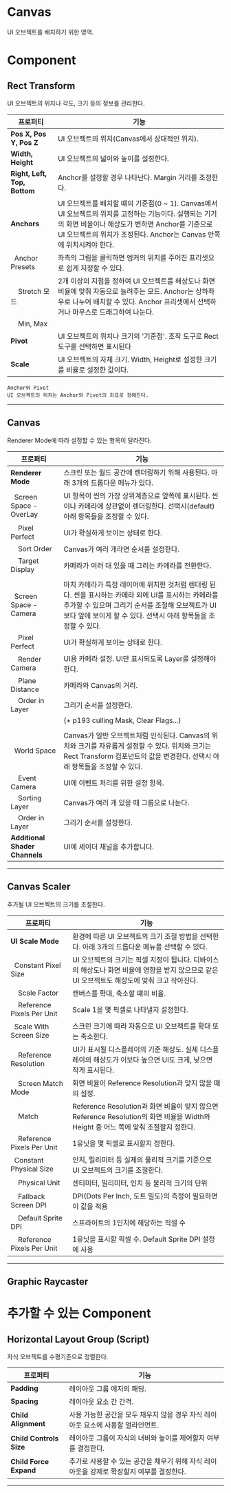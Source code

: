 # Canvas
UI 오브젝트를 배치하기 위한 영역.

# Component

## Rect Transform
UI 오브젝트의 위치나 각도, 크기 등의 정보를 관리한다.

프로퍼티     |기능 
--------------------------------|--
__Pos X, Pos Y, Pos Z__         | UI 오브젝트의 위치(Canvas에서 상대적인 위치).
__Width, Height__ | UI 오브젝트의 넓이와 높이를 설정한다.
__Right, Left, Top, Bottom__    | Anchor를 설정할 경우 나타난다. Margin 거리를 조정한다.
__Anchors__                     | UI 오브젝트를 배치할 떄의 기준점(0 ~ 1). Canvas에서 UI 오브젝트의 위치를 고정하는 기능이다. 실행되는 기기의 화면 비율이나 해상도가 변하면 Anchor를 기준으로 UI 오브젝트의 위치가 조정된다. Anchor는 Canvas 안쪽에 위치시켜야 한다. 
&nbsp;&nbsp;Anchor Presets      | 좌측의 그림을 클릭하면 엥커의 위치를 주어진 프리셋으로 쉽게 지정할 수 있다.
&nbsp;&nbsp;&nbsp;&nbsp;Stretch 모드        | 2개 이상의 지점을 정하여 UI 오브젝트를 해상도나 화면 비율에 맞춰 자동으로 늘려주는 모드. Anchor는 상하좌우로 나누어 배치할 수 있다. Anchor 프리셋에서 선택하거나 마우스로 드래그하여 나눈다.
&nbsp;&nbsp;&nbsp;&nbsp;Min, Max            | 
__Pivot__                       | UI 오브젝트의 위치나 크기의 '기준점'. 조작 도구로 Rect 도구를 선택하면 표시된다
__Scale__                       | UI 오브젝트의 자체 크기. Width, Height로 설정한 크기를 비율로 설정한 값이다.

    Anchor와 Pivot  
    UI 오브젝트의 위치는 Anchor와 Pivot의 좌표로 정해진다.
- - -



## Canvas
Renderer Mode에 따라 설정할 수 있는 항목이 달라진다.

프로퍼티 | 기능
----------------|------------------
__Renderer Mode__| 스크린 또는 월드 공간에 렌더링하기 위해 사용된다. 아래 3개의 드롭다운 메뉴가 있다.
&nbsp;&nbsp;Screen Space - OverLay  | UI 항목이 씬의 가장 상위계층으로 앞쪽에 표시된다. 씬이나 카메라에 상관없이 렌더링한다. 선택시(default) 아래 항목들을 조정할 수 있다.
&nbsp;&nbsp;&nbsp;&nbsp;Pixel Perfect       | UI가 확실하게 보이는 상태로 한다.
&nbsp;&nbsp;&nbsp;&nbsp;Sort Order          |Canvas가 여러 개라면 순서를 설정한다.
&nbsp;&nbsp;&nbsp;&nbsp;Target Display      |카메라가 여러 대 있을 때 그리는 카메라를 전환한다.
||
&nbsp;&nbsp;Screen Space - Camera   | 마치 카메라가 특정 레이어에 위치한 것처럼 렌더링 된다. 씬을 표시하는 카메라 외에 UI를 표시하는 카메라를 추가할 수 있으며 그리기 순서를 조절해 오브젝트가 UI보다 앞에 보이게 할 수 있다. 선택시 아래 항목들을 조정할 수 있다.
&nbsp;&nbsp;&nbsp;&nbsp;Pixel Perfect       |UI가 확실하게 보이는 상태로 한다.
&nbsp;&nbsp;&nbsp;&nbsp;Render Camera       |UI용 카메라 설정. UI만 표시되도록 Layer를 설정해야 한다.
&nbsp;&nbsp;&nbsp;&nbsp;Plane Distance      |카메라와 Canvas의 거리.
&nbsp;&nbsp;&nbsp;&nbsp;Order in Layer      |그리기 순서를 설정한다.
||(+ p193 culling Mask, Clear Flags...)
||
&nbsp;&nbsp;World Space | Canvas가 일반 오브젝트처럼 인식된다. Canvas의 위치와 크기를 자유롭게 설정할 수 있다. 위치와 크기는 Rect Transform 컴포넌트의 값을 변경한다.  선택시 아래 항목들을 조정할 수 있다.
&nbsp;&nbsp;&nbsp;&nbsp;Event Camera        | UI에 이벤트 처리를 위한 설정 항목.
&nbsp;&nbsp;&nbsp;&nbsp;Sorting Layer       | Canvas가 여러 개 있을 때 그룹으로 나눈다.
&nbsp;&nbsp;&nbsp;&nbsp;Order in Layer      |그리기 순서를 설정한다.
__Additional Shader Channels__      | UI에 셰이더 채널을 추가합니다.
- - -



## Canvas Scaler
추가될 UI 오브젝트의 크기를 조절한다.

프로퍼티   |기능 
---------------------|----------
__UI Scale Mode__|환경에 따른 UI 오브젝트의 크기 조절 방법을 선택한다. 아래 3개의 드롭다운 메뉴를 선택할 수 있다.
&nbsp;&nbsp;Constant Pixel Size| UI 오브젝트의 크기는 픽셀 지정이 됩니다. 디바이스의 해상도나 화면 비율에 영향을 받지 않으므로 같은 UI 오브젝트도 해상도에 맞춰 크고 작아진다.
&nbsp;&nbsp;&nbsp;&nbsp;Scale Factor                |캔버스를 확대, 축소할 떄의 비율.        
&nbsp;&nbsp;&nbsp;&nbsp;Reference Pixels Per Unit   |Scale 1을 몇 픽셀로 나타낼지 설정한다.
&nbsp;&nbsp;Scale With Screen Size                  | 스크린 크기에 따라 자동으로 UI 오브젝트를 확대 또는 축소한다.
&nbsp;&nbsp;&nbsp;&nbsp;Reference Resolution        |UI가 표시될 디스플레이의 기준 해상도. 실제 디스플레이의 해상도가 이보다 높으면 UI도 크게, 낮으면 작게 표시된다.|
&nbsp;&nbsp;&nbsp;&nbsp;Screen Match Mode           |화면 비율이 Reference Resolution과 맞지 않을 때의 설정.|
&nbsp;&nbsp;&nbsp;&nbsp;Match                       |Reference Resolution과 화면 비율이 맞지 않으면 Reference Resolution의 화면 비율을 Width와 Height 중 어느 쪽에 맞춰 조절할지 정한다.|
&nbsp;&nbsp;&nbsp;&nbsp;Reference Pixels Per Unit   |1유닛을 몇 픽셀로 표시할지 정한다.
&nbsp;&nbsp;Constant Physical Size                  | 인치, 밀리미터 등 실제의 물리적 크기를 기준으로 UI 오브젝트의 크기를 조절한다.
&nbsp;&nbsp;&nbsp;&nbsp;Physical Unit               |센티미터, 밀리미터, 인치 등 물리적 크기의 단위|
&nbsp;&nbsp;&nbsp;&nbsp;Fallback Screen DPI         |DPI(Dots Per Inch, 도트 밀도)의 측정이 필요하면 이 값을 적용|
&nbsp;&nbsp;&nbsp;&nbsp;Default Sprite DPI          |스프라이트의 1인치에 해당하는 픽셀 수|
&nbsp;&nbsp;&nbsp;&nbsp;Reference Pixels Per Unit   |1유닛을 표시할 픽셀 수. Default Sprite DPI 설정에 사용|
- - -



## Graphic Raycaster


# 추가할 수 있는 Component
## Horizontal Layout Group (Script)
자식 오브젝트를 수평기준으로 정렬한다.

프로퍼티|기능|
--|--
__Padding__ | 레이아웃 그룹 에지의 패딩.
__Spacing__ | 레이아웃 요소 간 간격.
__Child Alignment__ | 사용 가능한 공간을 모두 채우지 않을 경우 자식 레이아웃 요소에 사용할 얼라인먼트.
__Child Controls Size__ | 레이아웃 그룹이 자식의 너비와 높이를 제어할지 여부를 결정한다.
__Child Force Expand__ | 추가로 사용할 수 있는 공간을 채우기 위해 자식 레이아웃을 강제로 확장할지 여부를 결정한다.

- - -